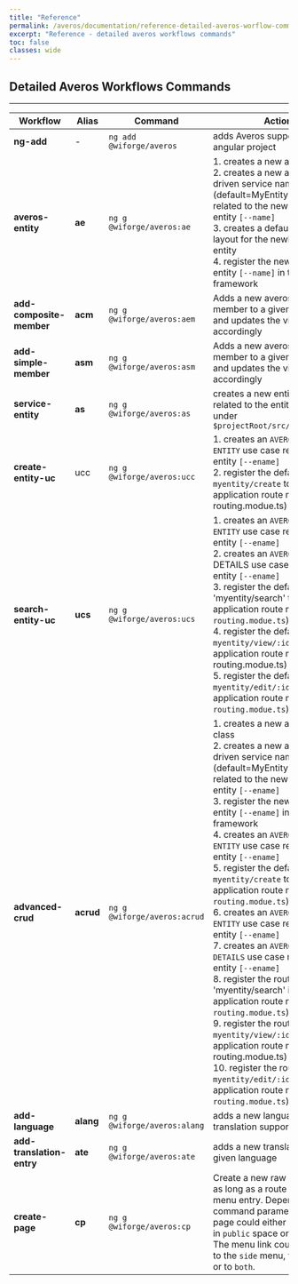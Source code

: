 ```yaml
---
title: "Reference"
permalink: /averos/documentation/reference-detailed-averos-worflow-commands/
excerpt: "Reference - detailed averos workflows commands"
toc: false
classes: wide
---
```


## **Detailed Averos Workflows Commands**

------------

|  **Workflow** | **Alias** |  **Command** | **Actions** |
| ------------ | ------------ | ------------ | ------------ |
| **ng-add** | - |  `ng add @wiforge/averos` |adds Averos support to your angular project | 
| **averos-entity**  | **ae**  | `ng g @wiforge/averos:ae`  | 1. creates a new averos entity <br/>2. creates a new angular averos driven service named `[--sname]` (default=MyEntityNameService) related to the newly created entity `[--name]` <br/>3. creates a default entity view layout for the newly created entity<br/> 4. register the newly created entity `[--name]` in the averos framework|
| **add-composite-member**  | **acm**  | `ng g @wiforge/averos:aem`  | Adds a new averos composite member to a given averos entity and updates the view layout accordingly |
| **add-simple-member**  | **asm**  | `ng g @wiforge/averos:asm`  | Adds a new averos simple member to a given averos entity and updates the view layout accordingly |
| **service-entity**  | **as**  | `ng g @wiforge/averos:as`  | creates a new entity Service related to the entity `[--ename]` under `$projectRoot/src/app/service`  |
| **create-entity-uc**  | ucc  |  `ng g @wiforge/averos:ucc` |  1. creates an `AVEROS CREATE ENTITY` use case related to the entity `[--ename]` <br/> 2. register the default route `myentity/create` to the main application route module (app-routing.modue.ts) |
| **search-entity-uc**  | **ucs**  | `ng g @wiforge/averos:ucs`  | 1. creates an `AVEROS SEARCH ENTITY` use case related to the entity `[--ename]` <br/> 2. creates an `AVEROS ENTITY` DETAILS use case related to the entity `[--ename]` <br/> 3. register the default route 'myentity/search' to the main application route module (`app-routing.modue.ts`) <br/> 4. register the default route `myentity/view/:id` to the main application route module (app-routing.modue.ts) <br/> 5. register the default route `myentity/edit/:id` to the main application route module (`app-routing.modue.ts`)  |
|  **advanced-crud** | **acrud**  | `ng g @wiforge/averos:acrud`  |  1. creates a new averos entity class <br/> 2. creates a new angular averos driven service named `[--sname]` (default=MyEntityNameService) related to the newly created entity `[--ename]` <br/> 3. register the newly created entity `[--ename]` in the averos framework <br/> 4. creates an `AVEROS CREATE ENTITY` use case related to the entity `[--ename]` <br/> 5. register the default route `myentity/create` to the main application route module (`app-routing.modue.ts`) <br/> 6. creates an `AVEROS SEARCH ENTITY` use case related to the entity `[--ename]` <br/> 7. creates an `AVEROS ENTITY DETAILS` use case related to the entity `[--ename]` <br/> 8. register the route 'myentity/search' in the main application route module (`app-routing.modue.ts`) <br/> 9. register the route `myentity/view/:id` in the main application route module (app-routing.modue.ts) <br/> 10. register the route `myentity/edit/:id` in the main application route module (`app-routing.modue.ts`) |
| **add-language**  | **alang**  | `ng g @wiforge/averos:alang`  | adds a new language translation support  |
| **add-translation-entry**  | **ate**  | `ng g @wiforge/averos:ate`  | adds a new translation key to a given language  |
| **create-page**  | **cp**  | `ng g @wiforge/averos:cp`  |  Create a new raw averos page as long as a route and a default menu entry. Depending on the command parameters, the new page could either be available in `public` space or in `logged`. The menu link could be added to the `side` menu, the `top` menu or to `both`. |
